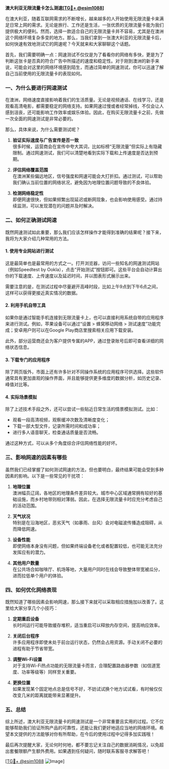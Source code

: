 **澳大利亚无限流量卡怎么测速[[TG💪+ @esim1088](https://t.me/s/esim1088)]**

在澳大利亚，随着互联网需求的不断增长，越来越多的人开始使用无限流量卡来满足日常上网的需求。无论是旅行、工作还是生活，一张优质的无限流量卡能为我们提供极大的便利。然而，选择一款适合自己的无限流量卡并不容易，尤其是在澳洲这个网络环境复杂多变的地方。那么，当我们拿到一张澳大利亚的无限流量卡后，如何快速有效地测试它的网速呢？今天就来和大家聊聊这个话题。

首先，我们需要明确一点：网速测试不仅仅是为了看看你的网络有多快，更是为了判断这张卡是否真的符合广告中所描述的速度和稳定性。对于刚到澳洲的新手来说，可能会对这里的网络环境感到陌生，而通过简单的网速测试，你可以迅速了解自己当前使用的无限流量卡的表现如何。

### **一、为什么要进行网速测试**

在澳洲，网络速度直接影响着我们的生活质量。无论是视频通话、在线学习，还是观看高清电影，都需要稳定的网络支持。如果网速过慢或者经常掉线，不仅会让人感到沮丧，还可能影响工作效率或娱乐体验。因此，在购买无限流量卡之前，先做一次全面的网速测试是非常必要的。

那么，具体来说，为什么需要测试呢？

1. **验证实际速度与广告宣传是否一致**  
   很多时候，运营商会在宣传中夸大其词，比如标榜“无限流量”但实际上有隐藏限制。通过网速测试，我们可以清楚地看到实际下载和上传速度是否达到预期。

2. **评估网络覆盖范围**  
   在澳洲某些偏远地区，信号强度和网速可能会大打折扣。通过测试，可以帮助我们确认当前位置的网络状况，避免因为地理位置问题导致的不良体验。

3. **检测网络稳定性**  
   即便网速很快，但如果频繁出现延迟或断网现象，也会影响使用感受。通过持续监测，可以发现潜在的问题并及时解决。

### **二、如何正确测试网速**

既然网速测试如此重要，那么我们应该怎样操作才能得到准确的结果呢？接下来，我将为大家介绍几种常用的方法。

#### **1. 使用专业网站进行测试**
这是最简单也是最常用的方式之一。打开浏览器，访问一些知名的网速测试网站（例如Speedtest by Ookla），点击“开始测试”按钮即可。这些平台会自动计算出你的下载速度、上传速度以及延迟时间，并以图表形式展示出来。

需要注意的是，在测试过程中尽量避开高峰时段，比如上午9点到下午6点之间，这样可以获得更接近真实情况的数据。

#### **2. 利用手机自带工具**
如果你是通过智能手机连接到无限流量卡上，也可以直接利用系统自带的应用程序来进行测试。例如，苹果设备可以通过“设置 > 蜂窝移动网络 > 测试速度”功能完成；安卓用户则可以在Google Play商店里搜索相关应用下载安装。

此外，部分运营商还会为客户提供专属的APP，通过登录账号后即可查看详细的网络状态信息。

#### **3. 下载专门的应用程序**
除了网页版外，市面上还有许多针对不同操作系统的应用程序可供选择。这些软件通常具有更加直观的操作界面，并且能够提供更多维度的数据分析，如历史记录、峰值对比等。

#### **4. 实际场景模拟**
除了上述技术手段之外，还可以尝试一些贴近日常生活的情景模拟测试。比如：
- 观看一段高清视频，观察缓冲次数及清晰度变化；
- 下载一部大型文件，记录所需时间和成功率；
- 进行多人语音聊天，检查通话质量是否流畅。

通过这种方式，可以从多个角度综合评估网络性能的好坏。

### **三、影响网速的因素有哪些**

虽然我们已经掌握了如何测试网速的方法，但也要明白，最终结果可能会受到多种因素的影响。以下是一些常见的干扰项：

1. **地理位置**  
   澳洲幅员辽阔，各地区的地理条件差异较大。城市中心区域通常拥有较好的基础设施，而乡村地带则相对薄弱。因此，在选择无限流量卡时应充分考虑自己的活动范围。

2. **天气状况**  
   特别是在沿海地区，恶劣天气（如暴雨、台风）会对电磁波传播造成阻碍，从而降低网速。

3. **设备性能**  
   即使网络本身没有问题，但如果终端设备老化或者配置较低，也可能无法充分发挥应有的潜力。

4. **其他用户数量**  
   在公共场合如咖啡厅、机场等地，大量用户同时在线会导致整体带宽被瓜分，进而拉低单个用户的体验。

### **四、如何优化网络表现**

既然知道了哪些因素会影响网速，那么接下来就可以采取相应措施加以改善了。这里给大家分享几个小技巧：

1. **定期重启设备**  
   长时间运行可能导致缓存堆积，适当重启可以释放内存空间，提高响应效率。

2. **关闭后台程序**  
   许多应用程序即使未处于前台运行状态，仍然会占用资源。手动关闭不必要的进程有助于节省带宽。

3. **调整Wi-Fi设置**  
   对于支持Wi-Fi热点功能的无限流量卡而言，合理配置路由器参数（如信道宽度、功率等级等）同样至关重要。

4. **更换位置**  
   如果发现某个固定地点总是信号不好，不妨试试换个地方试试看，有时候仅仅改变几米的距离就能带来显著提升。

### **五、总结**

综上所述，澳大利亚无限流量卡的网速测试是一个非常重要且实用的过程。它不仅能够帮助我们验证所购产品的可靠性，还能让我们更好地适应当地的网络环境。希望本文提供的方法能够对你有所帮助，在今后的使用过程中记得多加实践哦！

最后再次提醒大家，无论何时何地，都不要忘记关注自己的数据消耗情况，以免超出套餐限额产生额外费用。如果遇到任何疑问，随时联系客服寻求解答吧！

[[TG💪+ @esim1088](https://t.me/s/esim1088) ![Image](https://i.postimg.cc/4NQfJmqS/Snipaste-2025-05-13-00-14-12.png)]